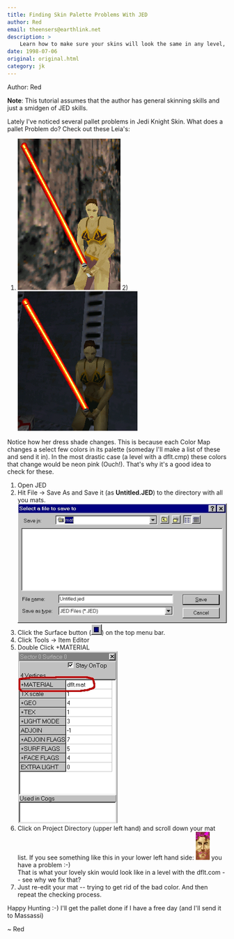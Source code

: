 ```yaml
---
title: Finding Skin Palette Problems With JED
author: Red
email: theensers@earthlink.net
description: >
    Learn how to make sure your skins will look the same in any level, regardless of what colormap is used. 
date: 1998-07-06
original: original.html
category: jk
---
```


Author: Red
  
**Note**: This tutorial assumes that the author has general skinning
skills and just a smidgen of JED skills.

Lately I've noticed several pallet problems in Jedi Knight Skin. What
does a pallet Problem do? Check out these Leia's:

1) ![](slave.gif) 2) ![](slave2.gif)

Notice how her dress shade changes. This is because each Color Map
changes a select few colors in its palette (someday I'll make a list of
these and send it in). In the most drastic case (a level with a
dflt.cmp) these colors that change would be neon pink (Ouch\!). That's
why it's a good idea to check for these.

1.  Open JED
2.  Hit File -\> Save As and Save it (as **Untitled.JED**) to the
    directory with all you mats.  
    ![](save.jpg)
3.  Click the Surface button (![](surface.jpg)) on the top menu bar.
4.  Click Tools -\> Item Editor
5.  Double Click +MATERIAL  
    ![](material.jpg)
6.  Click on Project Directory (upper left hand) and scroll down your
    mat list. If you see something like this in your lower left hand
    side: ![](baddash.jpg) you have a problem :-)  
    That is what your lovely skin would look like in a level with the
    dflt.com -- see why we fix that?
7.  Just re-edit your mat -- trying to get rid of the bad color. And
    then repeat the checking process.

Happy Hunting :-) I'll get the pallet done if I have a free day (and
I'll send it to Massassi)  
  
~ Red
